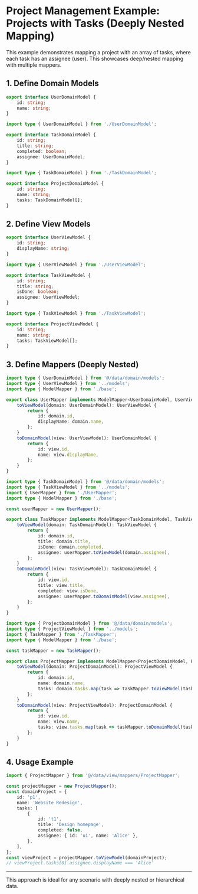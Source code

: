 # Project Management Example: Projects with Tasks (Deeply Nested Mapping)

This example demonstrates mapping a project with an array of tasks, where each task has an assignee (user). This showcases deep/nested mapping with multiple mappers.

## 1. Define Domain Models

```ts [domain/models/UserDomainModel.ts]
export interface UserDomainModel {
    id: string;
    name: string;
}
```

```ts [domain/models/TaskDomainModel.ts]
import type { UserDomainModel } from './UserDomainModel';

export interface TaskDomainModel {
    id: string;
    title: string;
    completed: boolean;
    assignee: UserDomainModel;
}
```

```ts [domain/models/ProjectDomainModel.ts]
import type { TaskDomainModel } from './TaskDomainModel';

export interface ProjectDomainModel {
    id: string;
    name: string;
    tasks: TaskDomainModel[];
}
```

## 2. Define View Models

```ts [view/models/UserViewModel.ts]
export interface UserViewModel {
    id: string;
    displayName: string;
}
```

```ts [view/models/TaskViewModel.ts]
import type { UserViewModel } from './UserViewModel';

export interface TaskViewModel {
    id: string;
    title: string;
    isDone: boolean;
    assignee: UserViewModel;
}
```

```ts [view/models/ProjectViewModel.ts]
import type { TaskViewModel } from './TaskViewModel';

export interface ProjectViewModel {
    id: string;
    name: string;
    tasks: TaskViewModel[];
}
```

## 3. Define Mappers (Deeply Nested)

```ts [view/mappers/UserMapper.ts]
import type { UserDomainModel } from '@/data/domain/models';
import type { UserViewModel } from '../models';
import type { ModelMapper } from './base';

export class UserMapper implements ModelMapper<UserDomainModel, UserViewModel> {
    toViewModel(domain: UserDomainModel): UserViewModel {
        return {
            id: domain.id,
            displayName: domain.name,
        };
    }
    toDomainModel(view: UserViewModel): UserDomainModel {
        return {
            id: view.id,
            name: view.displayName,
        };
    }
}
```

```ts [view/mappers/TaskMapper.ts]
import type { TaskDomainModel } from '@/data/domain/models';
import type { TaskViewModel } from '../models';
import { UserMapper } from './UserMapper';
import type { ModelMapper } from './base';

const userMapper = new UserMapper();

export class TaskMapper implements ModelMapper<TaskDomainModel, TaskViewModel> {
    toViewModel(domain: TaskDomainModel): TaskViewModel {
        return {
            id: domain.id,
            title: domain.title,
            isDone: domain.completed,
            assignee: userMapper.toViewModel(domain.assignee),
        };
    }
    toDomainModel(view: TaskViewModel): TaskDomainModel {
        return {
            id: view.id,
            title: view.title,
            completed: view.isDone,
            assignee: userMapper.toDomainModel(view.assignee),
        };
    }
}
```

```ts [view/mappers/ProjectMapper.ts]
import type { ProjectDomainModel } from '@/data/domain/models';
import type { ProjectViewModel } from '../models';
import { TaskMapper } from './TaskMapper';
import type { ModelMapper } from './base';

const taskMapper = new TaskMapper();

export class ProjectMapper implements ModelMapper<ProjectDomainModel, ProjectViewModel> {
    toViewModel(domain: ProjectDomainModel): ProjectViewModel {
        return {
            id: domain.id,
            name: domain.name,
            tasks: domain.tasks.map(task => taskMapper.toViewModel(task)),
        };
    }
    toDomainModel(view: ProjectViewModel): ProjectDomainModel {
        return {
            id: view.id,
            name: view.name,
            tasks: view.tasks.map(task => taskMapper.toDomainModel(task)),
        };
    }
}
```

## 4. Usage Example

```ts [usage-example.ts]
import { ProjectMapper } from '@/data/view/mappers/ProjectMapper';

const projectMapper = new ProjectMapper();
const domainProject = {
    id: 'p1',
    name: 'Website Redesign',
    tasks: [
        {
            id: 't1',
            title: 'Design homepage',
            completed: false,
            assignee: { id: 'u1', name: 'Alice' },
        },
    ],
};
const viewProject = projectMapper.toViewModel(domainProject);
// viewProject.tasks[0].assignee.displayName === 'Alice'
```

---

This approach is ideal for any scenario with deeply nested or hierarchical data.
